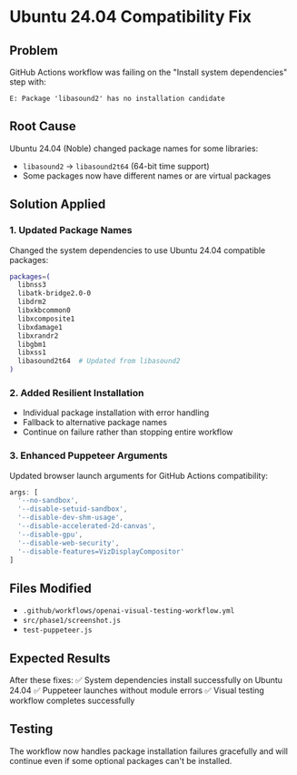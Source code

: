 # Ubuntu 24.04 Compatibility Fix

## Problem
GitHub Actions workflow was failing on the "Install system dependencies" step with:
```
E: Package 'libasound2' has no installation candidate
```

## Root Cause
Ubuntu 24.04 (Noble) changed package names for some libraries:
- `libasound2` → `libasound2t64` (64-bit time support)
- Some packages now have different names or are virtual packages

## Solution Applied

### 1. Updated Package Names
Changed the system dependencies to use Ubuntu 24.04 compatible packages:
```bash
packages=(
  libnss3
  libatk-bridge2.0-0
  libdrm2
  libxkbcommon0
  libxcomposite1
  libxdamage1
  libxrandr2
  libgbm1
  libxss1
  libasound2t64  # Updated from libasound2
)
```

### 2. Added Resilient Installation
- Individual package installation with error handling
- Fallback to alternative package names
- Continue on failure rather than stopping entire workflow

### 3. Enhanced Puppeteer Arguments
Updated browser launch arguments for GitHub Actions compatibility:
```javascript
args: [
  '--no-sandbox',
  '--disable-setuid-sandbox',
  '--disable-dev-shm-usage',
  '--disable-accelerated-2d-canvas',
  '--disable-gpu',
  '--disable-web-security',
  '--disable-features=VizDisplayCompositor'
]
```

## Files Modified
- `.github/workflows/openai-visual-testing-workflow.yml`
- `src/phase1/screenshot.js`
- `test-puppeteer.js`

## Expected Results
After these fixes:
✅ System dependencies install successfully on Ubuntu 24.04
✅ Puppeteer launches without module errors
✅ Visual testing workflow completes successfully

## Testing
The workflow now handles package installation failures gracefully and will continue even if some optional packages can't be installed.

